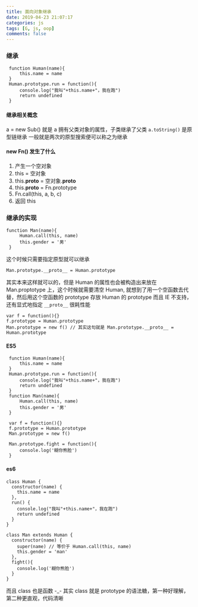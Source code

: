 ```yaml
---
title: 面向对象继承
date: 2019-04-23 21:07:17
categories: js
tags: [G, js, oop]
comments: false
---
```


### 继承

```
 function Human(name){
     this.name = name
 }
 Human.prototype.run = function(){
     console.log("我叫"+this.name+"，我在跑")
     return undefined
 }
```

#### 继承相关概念

a = new Sub() 就是 a 拥有父类对象的属性，子类继承了父类
`a.toString()` 是原型链继承
一般就是两次的原型搜索便可以称之为继承

#### new Fn() 发生了什么

1. 产生一个空对象
2. this = 空对象
3. this.**proto** = 空对象.**proto**
4. this.**proto** = Fn.prototype
5. Fn.call(this, a, b, c)
6. 返回 this

### 继承的实现

```
function Man(name){
     Human.call(this, name)
     this.gender = '男'
 }
```

这个时候只需要指定原型就可以继承

```
Man.prototype.__proto__ = Human.prototype
```

其实本来这样就可以的，但是 Human 的属性也会被构造出来放在 Man.proptotype 上，这个时候就需要清空 Human, 就想到了用一个空函数去代替，然后用这个空函数的 prototype 存放 Human 的 prototype
而且 IE 不支持，还有显式地指定 `__proto__` 很耗性能

```
var f = function(){}
f.prototype = Human.prototype
Man.prototype = new f() // 其实这句就是 Man.prototype.__proto__ = Human.prototype
```

#### ES5

```
 function Human(name){
     this.name = name
 }
 Human.prototype.run = function(){
     console.log("我叫"+this.name+"，我在跑")
     return undefined
 }
 function Man(name){
     Human.call(this, name)
     this.gender = '男'
 }

 var f = function(){}
 f.prototype = Human.prototype
 Man.prototype = new f()

 Man.prototype.fight = function(){
     console.log('糊你熊脸')
 }
```

#### es6

```
class Human {
  constructor(name) {
    this.name = name
  },
  run() {
    console.log("我叫"+this.name+"，我在跑")
    return undefined
  }
}

class Man extends Human {
  constructor(name) {
    super(name) // 等价于 Human.call(this, name)
    this.gender = 'man'
  },
  fight(){
    console.log('糊你熊脸')
  }
}
```

而且 class 也是函数 -_-
其实 class 就是 prototype 的语法糖，第一种好理解，第二种更直观，代码清晰